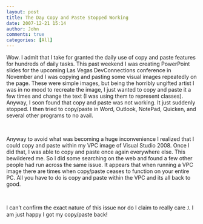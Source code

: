 ```yaml
---
layout: post
title: The Day Copy and Paste Stopped Working
date: 2007-12-21 15:14
author: John
comments: true
categories: [All]
---
```

<div class="Section1"> <p class="MsoNormal">Wow. I admit that I take for granted the daily use of copy and paste features for hundreds of daily tasks. This past weekend I was creating PowerPoint slides for the upcoming Las Vegas <span class="MsoHyperlink">DevConnections conference in November</a></span> and I was copying and pasting some visual images repeatedly on the page. These were simple images, but being the horribly ungifted artist I was in no mood to recreate the image, I just wanted to copy and paste it a few times and change the text (I was using them to represent classes). Anyway, I soon found that copy and paste was not working. It just suddenly stopped. I then tried to copy/paste in Word, Outlook, NotePad, Quicken, and several other programs to no avail. </p> <p class="MsoNormal" mce_keep="true">&nbsp;</p> <p class="MsoNormal">Anyway to avoid what was becoming a huge inconvenience I realized that I could copy and paste within my VPC image of Visual Studio 2008. Once I did that, I was able to copy and paste once again everywhere else. This bewildered me. So I did some searching on the web and found a few other people had run across the same issue. It appears that when running a VPC image there are times when copy/paste ceases to function on your entire PC. All you have to do is copy and paste within the VPC and its all back to good.</p> <p class="MsoNormal" mce_keep="true">&nbsp;</p> <p class="MsoNormal">I can’t confirm the exact nature of this issue nor do I claim to really care <span style="font-family: wingdings">J</span>. I am just happy I got my copy/paste back!</p></div>

